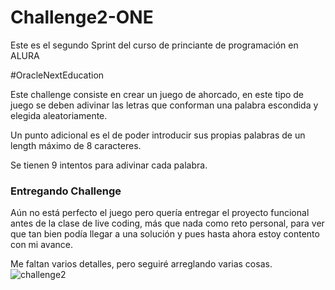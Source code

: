 # Challenge2-ONE
Este es el segundo Sprint del curso de princiante de programación en ALURA

#OracleNextEducation

Este challenge consiste en crear un juego de ahorcado, en este tipo de juego se deben adivinar las letras que conforman una palabra escondida y elegida aleatoriamente.

Un punto adicional es el de poder introducir sus propias palabras de un length máximo de 8 caracteres.

Se tienen 9 intentos para adivinar cada palabra.

### Entregando Challenge

Aún no está perfecto el juego pero quería entregar el proyecto funcional antes de la clase de live coding, más que nada como reto personal, para ver que tan bien podía llegar a una solución y pues hasta ahora estoy contento con mi avance.

Me faltan varios detalles, pero seguiré arreglando varias cosas.
![challenge2](https://user-images.githubusercontent.com/99451129/189024563-5f3afd26-9d65-4b1f-a1fb-8f0e2f664acb.gif)
